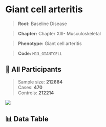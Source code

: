 # Giant cell arteritis

> **Root:** Baseline Disease  

> **Chapter:** Chapter XIII- Musculoskeletal  

> **Phenotype:** Giant cell arteritis  

> **Code:** `M13_GIANTCELL`

## 🧪 All Participants  
> Sample size: **212684**  
> Cases: **470**  
> Controls: **212214**
<img src="/Sensitive/Figures/ALL/Incidence/M13_GIANTCELL.png"/>

## 📊 Data Table
<CsvTableMRF src="/Sensitive/Data/ALL/Incidence/COX_M13_GIANTCELL.csv"/>

